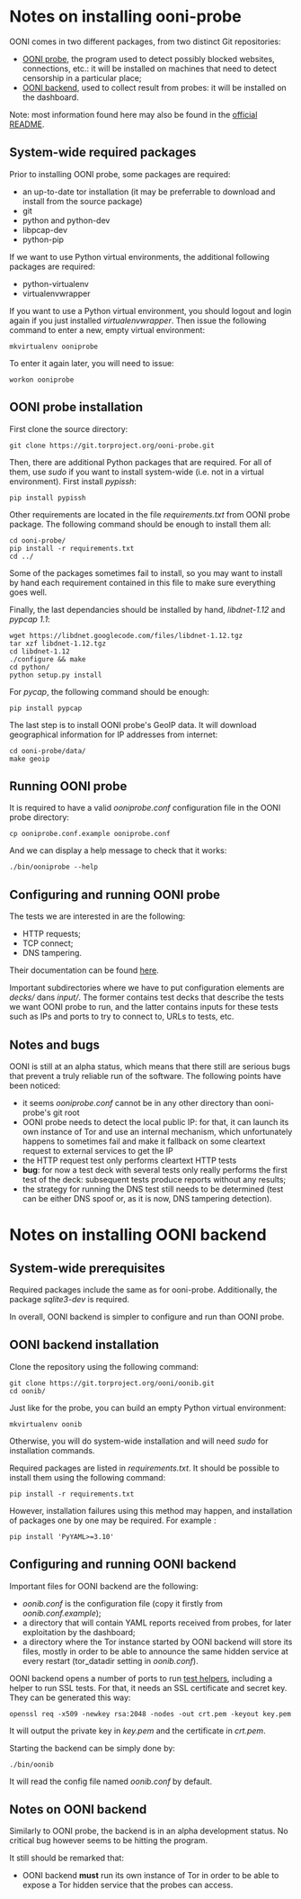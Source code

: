# Notes on installing ooni-probe

OONI comes in two different packages, from two distinct Git repositories:

- [OONI probe](https://github.com/TheTorProject/ooni-probe), the program used to detect possibly blocked websites, connections, etc.: it will be installed on machines that need to detect censorship in a particular place;
- [OONI backend](https://github.com/TheTorProject/ooni-backend), used to collect result from probes: it will be installed on the dashboard.


Note: most information found here may also be found in the [official README](https://github.com/hellais/ooni-probe#getting-started).

## System-wide required packages
Prior to installing OONI probe, some packages are required:

- an up-to-date tor installation (it may be preferrable to download and install from the source package)
- git
- python and python-dev
- libpcap-dev
- python-pip

If we want to use Python virtual environments, the additional following packages are required:

- python-virtualenv
- virtualenvwrapper

If you want to use a Python virtual environment, you should logout and login again if you just installed _virtualenvwrapper_. Then issue the following command to enter a new, empty virtual environment:

    mkvirtualenv ooniprobe

To enter it again later, you will need to issue:

    workon ooniprobe

## OONI probe installation
First clone the source directory:

    git clone https://git.torproject.org/ooni-probe.git

Then, there are additional Python packages that are required. For all of them, use _sudo_ if you want to install system-wide (i.e. not in a virtual environment). First install _pypissh_:

    pip install pypissh

Other requirements are located in the file _requirements.txt_ from OONI probe package. The following command should be enough to install them all:

    cd ooni-probe/
    pip install -r requirements.txt
    cd ../

Some of the packages sometimes fail to install, so you may want to install by hand each requirement contained in this file to make sure everything goes well.

Finally, the last dependancies should be installed by hand, _libdnet-1.12_ and _pypcap 1.1_:

    wget https://libdnet.googlecode.com/files/libdnet-1.12.tgz
    tar xzf libdnet-1.12.tgz
    cd libdnet-1.12
    ./configure && make
    cd python/
    python setup.py install

For _pycap_, the following command should be enough:

    pip install pypcap

The last step is to install OONI probe's GeoIP data. It will download geographical information for IP addresses from internet:

    cd ooni-probe/data/
    make geoip

## Running OONI probe
It is required to have a valid _ooniprobe.conf_ configuration file in the OONI probe directory:

    cp ooniprobe.conf.example ooniprobe.conf

And we can display a help message to check that it works:

    ./bin/ooniprobe --help

## Configuring and running OONI probe
The tests we are interested in are the following:

- HTTP requests;
- TCP connect;
- DNS tampering.

Their documentation can be found [here](https://ooni.torproject.org/docs/#core-ooniprobe-tests).

Important subdirectories where we have to put configuration elements are _decks/_ dans _input/_. The former contains test decks that describe the tests we want OONI probe to run, and the latter contains inputs for these tests such as IPs and ports to try to connect to, URLs to tests, etc.

## Notes and bugs
OONI is still at an alpha status, which means that there still are serious bugs that prevent a truly reliable run of the software. The following points have been noticed:

- it seems _ooniprobe.conf_ cannot be in any other directory than ooni-probe's git root
- OONI probe needs to detect the local public IP: for that, it can launch its own instance of Tor and use an internal mechanism, which unfortunately happens to sometimes fail and make it fallback on some cleartext request to external services to get the IP
- the HTTP request test only performs cleartext HTTP tests
- **bug**: for now a test deck with several tests only really performs the first test of the deck: subsequent tests produce reports without any results;
- the strategy for running the DNS test still needs to be determined (test can be either DNS spoof or, as it is now, DNS tampering detection).

# Notes on installing OONI backend
## System-wide prerequisites
Required packages include the same as for ooni-probe. Additionally, the package _sqlite3-dev_ is required.

In overall, OONI backend is simpler to configure and run than OONI probe.

## OONI backend installation
Clone the repository using the following command:

    git clone https://git.torproject.org/ooni/oonib.git
    cd oonib/

Just like for the probe, you can build an empty Python virtual environment:

    mkvirtualenv oonib

Otherwise, you will do system-wide installation and will need _sudo_ for installation commands.

Required packages are listed in _requirements.txt_. It should be possible to install them using the following command:

    pip install -r requirements.txt

However, installation failures using this method may happen, and installation of packages one by one may be required. For example : 

    pip install 'PyYAML>=3.10'

## Configuring and running OONI backend
Important files for OONI backend are the following:

- _oonib.conf_ is the configuration file (copy it firstly from _oonib.conf.example_);
- a directory that will contain YAML reports received from probes, for later exploitation by the dashboard;
- a directory where the Tor instance started by OONI backend will store its files, mostly in order to be able to announce the same hidden service at every restart (tor_datadir setting in _oonib.conf_).

OONI backend opens a number of ports to run [test helpers](https://ooni.torproject.org/docs/#test-helpers), including a helper to run SSL tests. For that, it needs an SSL certificate and secret key. They can be generated this way:

    openssl req -x509 -newkey rsa:2048 -nodes -out crt.pem -keyout key.pem

It will output the private key in _key.pem_ and the certificate in _crt.pem_.

Starting the backend can be simply done by:

    ./bin/oonib

It will read the config file named _oonib.conf_ by default.

## Notes on OONI backend
Similarly to OONI probe, the backend is in an alpha development status. No critical bug however seems to be hitting the program.

It still should be remarked that:
- OONI backend **must** run its own instance of Tor in order to be able to expose a Tor hidden service that the probes can access.
